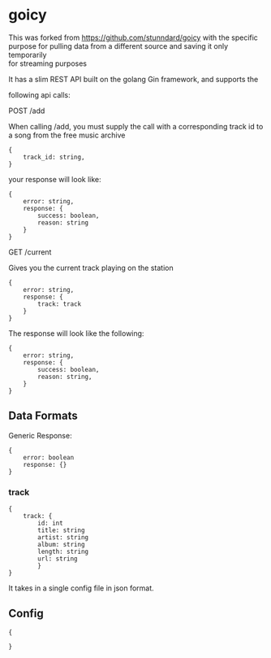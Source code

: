 # goicy

This was forked from https://github.com/stunndard/goicy with the specific
purpose for pulling data from a different source and saving it only temporarily  
for streaming purposes

It has a slim REST API built on the golang Gin framework, and supports the

following api calls:

POST /add

When calling /add, you must supply the call with a corresponding track id
to a song from the free music archive

```
{
    track_id: string,
}
```

your response will look like:
```
{
    error: string,
    response: {
        success: boolean,
        reason: string
    }
}
```                                  

GET /current

Gives you the current track playing on the station
```
{
    error: string,
    response: {
        track: track   
    }
}
```


The response will look like the following:
```
{
    error: string,
    response: {
        success: boolean,
        reason: string,
    }
}
```

## Data Formats

Generic Response:

```
{
    error: boolean
    response: {}
}
```


### track
```
{
    track: {
        id: int
        title: string
        artist: string
        album: string
        length: string
        url: string
        }
}
```

It takes in a single config file in json format.

## Config

```
{

}
```
